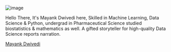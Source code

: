 ![image](https://github.com/CoderMayankD/CoderMayankD/assets/110977279/facdbc2a-9675-4bfd-b957-61eaf587b9eb)

Hello There,
It's Mayank Dwivedi here,
Skilled in Machine Learning, Data Science & Python, undergrad in Pharmaceutical Science studied biostatistics & mathematics as well. A gifted storyteller for high-quality Data Science reports narration.

<div class="badge-base LI-profile-badge" data-locale="en_US" data-size="medium" data-theme="dark" data-type="VERTICAL" data-vanity="mayank-dwivedi-468873236" data-version="v1"><a class="badge-base__link LI-simple-link" href="https://in.linkedin.com/in/mayank-dwivedi-468873236?trk=profile-badge">Mayank Dwivedi</a></div>
              
